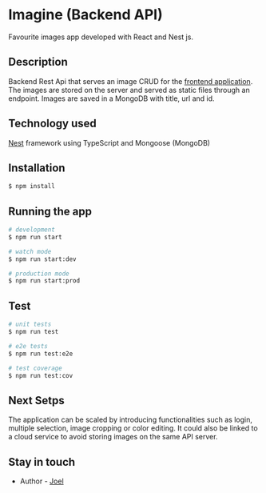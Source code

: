 # Imagine (Backend API)

Favourite images app developed with React and Nest js.

## Description

Backend Rest Api that serves an image CRUD for the [frontend application](https://github.com/letjoel/front-myimages).
The images are stored on the server and served as static files through an endpoint.
Images are saved in a MongoDB with title, url and id.

## Technology used

[Nest](https://github.com/nestjs/nest) framework using TypeScript and Mongoose (MongoDB)

## Installation

```bash
$ npm install
```

## Running the app

```bash
# development
$ npm run start

# watch mode
$ npm run start:dev

# production mode
$ npm run start:prod
```

## Test

```bash
# unit tests
$ npm run test

# e2e tests
$ npm run test:e2e

# test coverage
$ npm run test:cov
```

## Next Setps

The application can be scaled by introducing functionalities such as login, multiple selection, image cropping or color editing. It could also be linked to a cloud service to avoid storing images on the same API server.

## Stay in touch

- Author - [Joel](https://elniu.dev)
